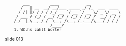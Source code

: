             ___         ____            __
           /   | __  __/ __/___ _____ _/ /_  ___  ____
          / /| |/ / / / /_/ __ `/ __ `/ __ \/ _ \/ __ \
         / ___ / /_/ / __/ /_/ / /_/ / /_/ /  __/ / / /
        /_/  |_\__,_/_/  \__, /\__,_/_.___/\___/_/ /_/
                        /____/
        1. WC.hs zählt Wörter















































































slide 013

